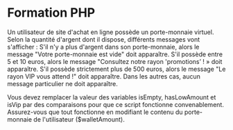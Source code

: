 # Formation PHP

Un utilisateur de site d'achat en ligne possède un porte-monnaie virtuel. Selon la quantité d'argent dont il dispose, différents messages vont s'afficher :
S'il n'y a plus d'argent dans son porte-monnaie, alors le message "Votre porte-monnaie est vide" doit apparaître.
S'il possède entre 5 et 10 euros, alors le message "Consultez notre rayon 'promotions’ ! » doit apparaître.
S'il possède strictement plus de 500 euros, alors le message "Le rayon VIP vous attend !" doit apparaître.
Dans les autres cas, aucun message particulier ne doit apparaître.

Vous devez remplacer la valeur des variables isEmpty, hasLowAmount et isVip par des comparaisons pour que ce script fonctionne convenablement. Assurez-vous que tout fonctionne en modifiant le contenu du porte-monnaie de l'utilisateur ($walletAmount).
